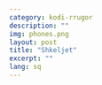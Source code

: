 ```yaml
---
category: kodi-rrugor
description: ""
img: phones.png
layout: post
title: "Shkeljet"
excerpt: ""
lang: sq
---
```

